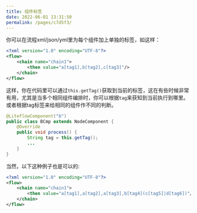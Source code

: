 ```yaml
---
title: 组件标签
date: 2022-06-01 13:31:50
permalink: /pages/c7d5f3/
---
```


你可以在流程xml/json/yml里为每个组件加上单独的标签，如这样：

```xml
<?xml version="1.0" encoding="UTF-8"?>
<flow>
    <chain name="chain1">
        <then value="a[tag1],b[tag2],c[tag3]"/>
    </chain>
</flow>
```

这样，你在代码里可以通过`this.getTag()`获取到当前的标签，这在有些时候非常有用，尤其是当多个相同组件编排时，你可以根据`tag`来获知到当前执行到哪里。或者根据tag标签来给相同的组件作不同的判断。

```java
@LiteflowComponent("b")
public class BCmp extends NodeComponent {
    @Override
    public void process() {
        String tag = this.getTag();
        ...
    }
}
```

当然，以下这种例子也是可以的:

```xml
<?xml version="1.0" encoding="UTF-8"?>
<flow>
    <chain name="chain1">
        <then value="a[tag1],a[tag2],a[tag3],b[tag4](c[tag5]|d[tag6])"/>
    </chain>
</flow>
```